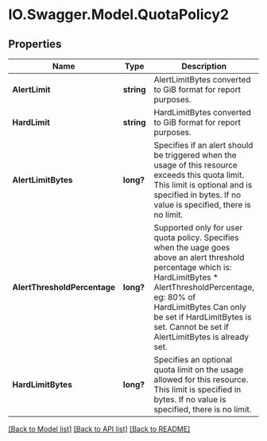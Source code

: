# IO.Swagger.Model.QuotaPolicy2
## Properties

Name | Type | Description | Notes
------------ | ------------- | ------------- | -------------
**AlertLimit** | **string** | AlertLimitBytes converted to GiB format for report purposes. | [optional] 
**HardLimit** | **string** | HardLimitBytes converted to GiB format for report purposes. | [optional] 
**AlertLimitBytes** | **long?** | Specifies if an alert should be triggered when the usage of this resource exceeds this quota limit. This limit is optional and is specified in bytes. If no value is specified, there is no limit. | [optional] 
**AlertThresholdPercentage** | **long?** | Supported only for user quota policy. Specifies when the uage goes above an alert threshold percentage which is: HardLimitBytes * AlertThresholdPercentage, eg: 80% of HardLimitBytes Can only be set if HardLimitBytes is set. Cannot be set if AlertLimitBytes is already set. | [optional] 
**HardLimitBytes** | **long?** | Specifies an optional quota limit on the usage allowed for this resource. This limit is specified in bytes. If no value is specified, there is no limit. | [optional] 

[[Back to Model list]](../README.md#documentation-for-models) [[Back to API list]](../README.md#documentation-for-api-endpoints) [[Back to README]](../README.md)


